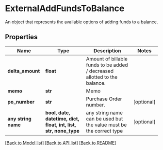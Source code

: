 # ExternalAddFundsToBalance

An object that represents the available options of adding funds to a balance.

## Properties
Name | Type | Description | Notes
------------ | ------------- | ------------- | -------------
**delta_amount** | **float** | Amount of billable funds to be added / decreased allotted to the balance. | 
**memo** | **str** | Memo | 
**po_number** | **str** | Purchase Order number. | [optional] 
**any string name** | **bool, date, datetime, dict, float, int, list, str, none_type** | any string name can be used but the value must be the correct type | [optional]

[[Back to Model list]](../README.md#documentation-for-models) [[Back to API list]](../README.md#documentation-for-api-endpoints) [[Back to README]](../README.md)


